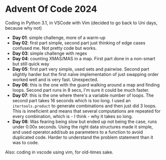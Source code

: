 # Advent Of Code 2024

Coding in Python 3.1, in VSCode with Vim (decided to go back to Uni days, because why not)

- **Day 01**: simple challenge, more of a warm-up
- **Day 02**: first part simple, second part just thinking of edge cases confused me. Not pretty code but works.
- **Day 03**: simple challenge with regex
- **Day 04**: counting XMAS/MAS in a map. First part done in a non-smart but still quick way
- **Day 05**: first part very simple, used sets and pairwise. Second part slightly harder but the first naïve implementation of just swapping order worked well and is very fast. Unexpected.
- **Day 06**: this is the one with the guard walking around a map and finding loops. Second part runs in 8 secs, I'm sure it could be much faster.
- **Day 07**: this is the one where there's a variable number of loops. The second part takes 16 seconds which is too long. I used an `itertools.product` to generate combinations and then just did 3 loops. This is inneficient and means that several computations are repeated for every combination, which is - I think - why it takes so long.
- **Day 08**: Was fearing being slow but ended up not being the case, runs under 0.00x seconds. Using the right data structures made it simple, and used operator.add/sub as parameters to a function to avoid duplicated code. Harder to understand the problem statement than it was to code.


Also: coding in vscode using vim, for old-times sake.